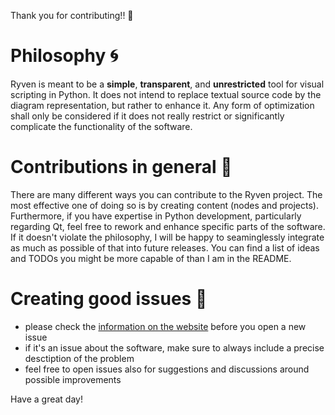 Thank you for contributing!! :gem:

# Philosophy :cyclone:

Ryven is meant to be a **simple**, **transparent**, and **unrestricted** tool for visual scripting in Python.
It does not intend to replace textual source code by the diagram representation, but rather to enhance it.
Any form of optimization shall only be considered if it does not really restrict or significantly complicate
the functionality of the software.

# Contributions in general :rocket:

There are many different ways you can contribute to the Ryven project.
The most effective one of doing so is by creating content (nodes and projects).
Furthermore, if you have expertise in Python development, particularly regarding Qt,
feel free to rework and enhance specific parts of the software. If it doesn't violate the philosophy,
I will be happy to seaminglessly integrate as much as possible of that into future releases.
You can find a list of ideas and TODOs you might be more capable of than I am in the README.

# Creating good issues :mega:

- please check the [information on the website](https://ryven.org/guides) before you open a new issue
- if it's an issue about the software, make sure to always include a precise desctiption of the problem
- feel free to open issues also for suggestions and discussions around possible improvements

Have a great day!
